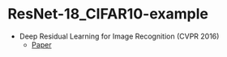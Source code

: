 # ResNet-18_CIFAR10-example

* Deep Residual Learning for Image Recognition (CVPR 2016)
  * [Paper](https://arxiv.org/abs/1512.03385)
